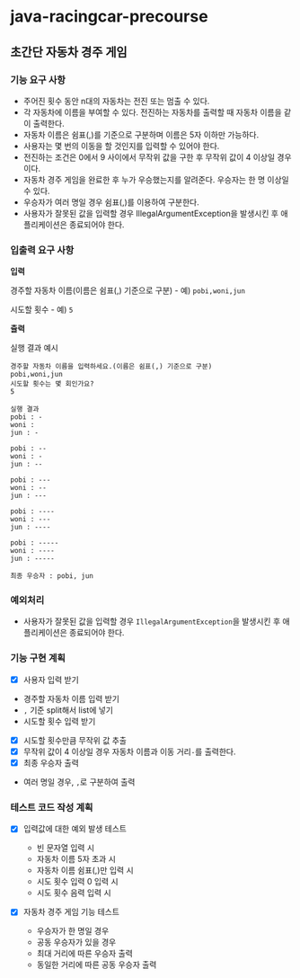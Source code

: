 # java-racingcar-precourse

## 초간단 자동차 경주 게임

### 기능 요구 사항

- 주어진 횟수 동안 n대의 자동차는 전진 또는 멈출 수 있다.
- 각 자동차에 이름을 부여할 수 있다. 전진하는 자동차를 출력할 때 자동차 이름을 같이 출력한다.
- 자동차 이름은 쉼표(,)를 기준으로 구분하며 이름은 5자 이하만 가능하다.
- 사용자는 몇 번의 이동을 할 것인지를 입력할 수 있어야 한다.
- 전진하는 조건은 0에서 9 사이에서 무작위 값을 구한 후 무작위 값이 4 이상일 경우이다.
- 자동차 경주 게임을 완료한 후 누가 우승했는지를 알려준다. 우승자는 한 명 이상일 수 있다.
- 우승자가 여러 명일 경우 쉼표(,)를 이용하여 구분한다.
- 사용자가 잘못된 값을 입력할 경우 IllegalArgumentException을 발생시킨 후 애플리케이션은 종료되어야 한다.

### 입출력 요구 사항

**입력**

경주할 자동차 이름(이름은 쉼표(,) 기준으로 구분) - 예) `pobi,woni,jun`

시도할 횟수 - 예) `5`

**츌력**

실행 결과 예시

```
경주할 자동차 이름을 입력하세요.(이름은 쉼표(,) 기준으로 구분)
pobi,woni,jun
시도할 횟수는 몇 회인가요?
5

실행 결과
pobi : -
woni :
jun : -

pobi : --
woni : -
jun : --

pobi : ---
woni : --
jun : ---

pobi : ----
woni : ---
jun : ----

pobi : -----
woni : ----
jun : -----

최종 우승자 : pobi, jun
```

### 예외처리

- 사용자가 잘못된 값을 입력할 경우 `IllegalArgumentException`을 발생시킨 후 애플리케이션은 종료되어야 한다.

### 기능 구현 계획

- [x] 사용자 입력 받기
- 경주할 자동차 이름 입력 받기
- `,` 기준 split해서 list에 넣기
- 시도할 횟수 입력 받기
- [x] 시도할 횟수만큼 무작위 값 추출
- [x] 무작위 값이 4 이상일 경우 자동차 이름과 이동 거리`-`를 출력한다.
- [x] 최종 우승자 출력
- 여러 명일 경우, `,`로 구분하여 출력


### 테스트 코드 작성 계획

- [x] 입력값에 대한 예외 발생 테스트
  - 빈 문자열 입력 시
  - 자동차 이름 5자 초과 시
  - 자동차 이름 쉼표(,)만 입력 시
  - 시도 횟수 입력 0 입력 시
  - 시도 횟수 음력 입력 시

- [x] 자동차 경주 게임 기능 테스트
  - 우승자가 한 명일 경우
  - 공동 우승자가 있을 경우
  - 최대 거리에 따른 우승자 출력
  - 동일한 거리에 따른 공동 우승자 출력